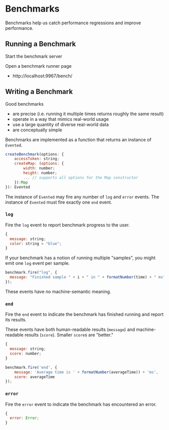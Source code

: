 # Benchmarks

Benchmarks help us catch performance regressions and improve performance.

## Running a Benchmark

Start the benchmark server

Open a benchmark runner page

- http://localhost:9967/bench/

## Writing a Benchmark

Good benchmarks

- are precise (i.e. running it multiple times returns roughly the same result)
- operate in a way that mimics real-world usage
- use a large quantity of diverse real-world data
- are conceptually simple

Benchmarks are implemented as a function that returns an instance of `Evented`.

```js
createBenchmark(options: {
    accessToken: string;
    createMap: (options: {
        width: number;
        height: number;
        ... // supports all options for the Map constructor
    }):Map
}): Evented
```

The instance of `Evented` may fire any number of `log` and `error` events. The
instance of `Evented` must fire exactly one `end` event.

### `log`

Fire the `log` event to report benchmark progress to the user.

```js
{
  message: string;
  color: string = "blue"; 
}
```

If your benchmark has a notion of running multiple "samples", you might emit one
`log` event per sample.

```js
benchmark.fire("log", {
  message: "Finished sample " + i + " in " + formatNumber(time) + " ms",
});
```

These events have no machine-semantic meaning.

### `end`

Fire the `end` event to indicate the benchmark has finished running and report
its results.

These events have both human-readable results (`message`) and machine-readable
results (`score`). Smaller `score`s are "better."

```js
{
  message: string;
  score: number;
}
```

```js
benchmark.fire('end', {
    message: 'Average time is ' + formatNumber(averageTime)) + 'ms',
    score: averageTime
});
```

### `error`

Fire the `error` event to indicate the benchmark has encountered an error.

```js
{
  error: Error;
}
```
